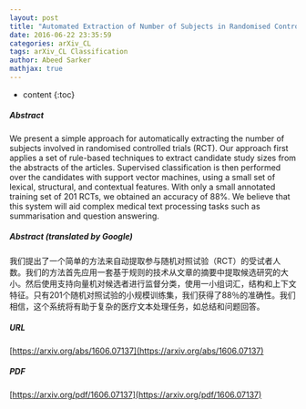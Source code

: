 ```yaml
---
layout: post
title: "Automated Extraction of Number of Subjects in Randomised Controlled Trials"
date: 2016-06-22 23:35:59
categories: arXiv_CL
tags: arXiv_CL Classification
author: Abeed Sarker
mathjax: true
---
```


* content
{:toc}

##### Abstract
We present a simple approach for automatically extracting the number of subjects involved in randomised controlled trials (RCT). Our approach first applies a set of rule-based techniques to extract candidate study sizes from the abstracts of the articles. Supervised classification is then performed over the candidates with support vector machines, using a small set of lexical, structural, and contextual features. With only a small annotated training set of 201 RCTs, we obtained an accuracy of 88\%. We believe that this system will aid complex medical text processing tasks such as summarisation and question answering.

##### Abstract (translated by Google)
我们提出了一个简单的方法来自动提取参与随机对照试验（RCT）的受试者人数。我们的方法首先应用一套基于规则的技术从文章的摘要中提取候选研究的大小。然后使用支持向量机对候选者进行监督分类，使用一小组词汇，结构和上下文特征。只有201个随机对照试验的小规模训练集，我们获得了88％的准确性。我们相信，这个系统将有助于复杂的医疗文本处理任务，如总结和问题回答。

##### URL
[https://arxiv.org/abs/1606.07137](https://arxiv.org/abs/1606.07137)

##### PDF
[https://arxiv.org/pdf/1606.07137](https://arxiv.org/pdf/1606.07137)

